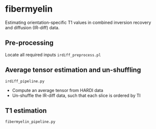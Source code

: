 # fibermyelin

Estimating orientation-specific T1 values in combined inversion recovery and diffusion (IR-diff) data.

## Pre-processing
Locate all required inputs
`irdiff_preprocess.pl`

## Average tensor estimation and un-shuffling
`irdiff_pipeline.py`
 - Compute an average tensor from HARDI data
 - Un-shuffle the IR-diff data, such that each slice is ordered by TI

## T1 estimation
`fibermyelin_pipeline.py`

<!--
Operation of FiberT1Solver with afd-weighted fiber T1 averaging in a voxel

## To do before running FiberT1Solver:
- Set true_afd_thresh in FiberT1Solver.py (line 60) and in fibermyelin_pipeline.py (line 62). This threshold is equivalent to     the afdthresh we have always been using (i.e. let true_afd_thresh = 0.2).
- Set 'on_true_afd_thresh = True' line 70 in fibermyelin_pipelin.py to activate afd-weighted fiber T1 averaging.
- Set 'afdthresh 0.0' in the fibermyelin_pipeline command. Ensures that a T1 time is calculated for each fiber in each voxel. 

## Fiber-specific T1 calculated as follows:
- Fiber-specific T1 of EACH fiber (even sub-afdthresh ones) is calculated using the SE-IR-DWI eqn in voxels with ANY fiber_afd > true_afd_thresh (happens in FiberT1Solver.py). Calculated T1 times of ALL sub-afdthresh fibers in a voxel are then replaced with the afd-weighted average T1 of the super-afdthresh fibers in that voxel (happens right before T1 times are saved, ~line 423 in fibermyelin_pipeline.py)
- In voxels with ONLY sub-afdthresh fibers, a single T1 time is calculated using the SE-IR equation (no diffusion term, same eqn. as is used for the just_b0 T1 calculation). This T1 time is then assigned to all fibers in the voxel (again before T1 times are saved, ~line 423 in fibermyelin_pipeline.py). 
-->
